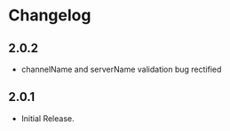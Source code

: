 # Changelog

## 2.0.2

* channelName and serverName validation bug rectified

## 2.0.1

* Initial Release.
